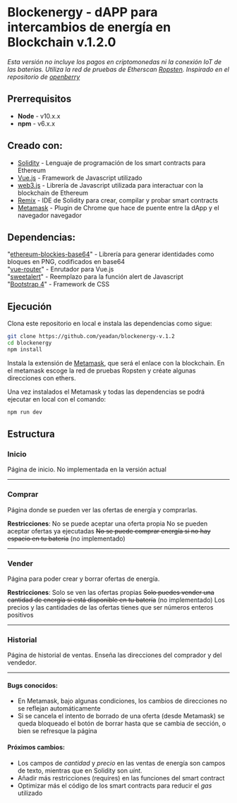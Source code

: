 # Blockenergy - dAPP para intercambios de energía en Blockchain v.1.2.0
*Esta versión no incluye los pagos en criptomonedas ni la conexión IoT de las baterías. Utiliza la red de pruebas de Etherscan [Ropsten](https://ropsten.etherscan.io/). Inspirado en el repositorio de [openberry](https://github.com/openberry-ac/Auction)*
  
## Prerrequisitos
* **Node** - v10.x.x 
* **npm** - v6.x.x 

## Creado con:
* [Solidity](https://solidity.readthedocs.io/en/v0.6.1/) - Lenguaje de programación de los smart contracts para Ethereum
* [Vue.js](https://vuejs.org/) - Framework de Javascript utilizado
* [web3.js](https://github.com/ethereum/web3.js/) - Librería de Javascript utilizada para interactuar con la blockchain de Ethereum   
* [Remix](https://remix.ethereum.org/) - IDE de Solidity para crear, compilar y probar smart contracts
* [Metamask](https://metamask.io/) - Plugin de Chrome que hace de puente entre la dApp y el navegador navegador

## Dependencias:
  "[ethereum-blockies-base64](https://https://www.npmjs.com/package/ethereum-blockies-base64)" - Librería para generar identidades como bloques en PNG, codificados en base64   
  "[vue-router](https://router.vuejs.org/)" - Enrutador para Vue.js   
  "[sweetalert](https://sweetalert2.github.io/)" - Reemplazo para la función alert de Javascript  
  "[Bootstrap 4](https://blog.getbootstrap.com/2019/11/28/bootstrap-4-4-1/)" - Framework de CSS 




## Ejecución

Clona este repositorio en local e instala las dependencias como sigue:

```bash
git clone https://github.com/yeadan/blockenergy-v.1.2
cd blockenergy
npm install
```
Instala la extensión de [Metamask](https://metamask.io/), que será el enlace con la blockchain. En el metamask escoge la red de pruebas Ropsten y créate algunas direcciones con ethers.

Una vez instalados el Metamask y todas las dependencias se podrá ejecutar en local con el comando:

```bash
npm run dev
```


## Estructura 

### Inicio
Página de inicio. No implementada en la versión actual

---

### Comprar
Página donde se pueden ver las ofertas de energía y comprarlas.

__Restricciones__: 
No se puede aceptar una oferta propia
No se pueden aceptar ofertas ya ejecutadas
~~No se puede comprar energía si no hay espacio en tu batería~~ (no implementado)

---
### Vender
Página para poder crear y borrar ofertas de energía. 

__Restricciones__: 
Solo se ven las ofertas propias
~~Solo puedes vender una cantidad de energía si está disponible en tu batería~~ (no implementado)
Los precios y las cantidades de las ofertas tienes que ser números enteros positivos

 ---
### Historial

Página de historial de ventas. Enseña las direcciones del comprador y del vendedor.

---


#### Bugs conocidos:

 - En Metamask, bajo algunas condiciones, los cambios de direcciones no se reflejan automáticamente
 - Si se cancela el intento de borrado de una oferta (desde Metamask) se queda bloqueado el botón de borrar hasta que se cambia de sección, o bien se refresque la página

#### Próximos cambios:

 - Los campos de *cantidad* y *precio* en las ventas de energía son campos de texto, mientras que en Solidity son *uint*. 
 - Añadir más restricciones (requires) en las funciones del smart contract
 - Optimizar más el código de los smart contracts para reducir el *gas* utilizado